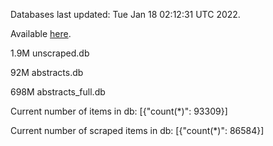 Databases last updated: Tue Jan 18 02:12:31 UTC 2022. 

Available [here](https://github.com/cbeauhilton/ash-db/releases).

1.9M	unscraped.db

92M	abstracts.db

698M	abstracts_full.db

Current number of items in db:
[{"count(*)": 93309}]

Current number of scraped items in db:
[{"count(*)": 86584}]
